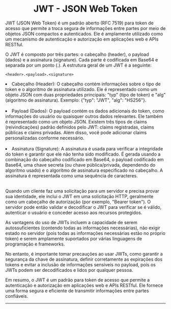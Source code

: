 <h1 align="center">JWT - JSON Web Token</h1>

JWT (JSON Web Token) é um padrão aberto (RFC 7519) para token de acesso que permite a troca segura de informações entre partes por meio de objetos JSON compactos e autenticados. Ele é amplamente utilizado como um mecanismo de autenticação e autorização em aplicações web e APIs RESTful.

O JWT é composto por três partes: o cabeçalho (header), o payload (dados) e a assinatura (signature). Cada parte é codificada em Base64 e separada por um ponto (.). A estrutura geral de um JWT é a seguinte:

    <header>.<payload>.<signature>


<li>Cabeçalho (Header): O cabeçalho contém informações sobre o tipo de token e o algoritmo de assinatura utilizado. Ele é representado como um objeto JSON com duas propriedades principais: "typ" (tipo de token) e "alg" (algoritmo de assinatura). Exemplo: {"typ": "JWT", "alg": "HS256"}.</li><br>

<li>Payload (Dados): O payload contém os dados adicionais do token, como informações do usuário ou quaisquer outros dados relevantes. Ele também é representado como um objeto JSON. Existem três tipos de claims (reivindicações) padrão definidos pelo JWT: claims registradas, claims públicas e claims privadas. Além disso, você pode adicionar claims personalizadas conforme necessário.</li><br>

<li>Assinatura (Signature): A assinatura é usada para verificar a integridade do token e garantir que ele não tenha sido modificado. É gerada usando a combinação do cabeçalho codificado em Base64, o payload codificado em Base64, uma chave secreta (ou chave pública/privada, dependendo do algoritmo usado) e o algoritmo de assinatura especificado no cabeçalho. A assinatura é representada como uma sequência de caracteres.</li><br>

Quando um cliente faz uma solicitação para um servidor e precisa provar sua identidade, ele inclui o JWT em uma solicitação HTTP, geralmente como um cabeçalho de autorização (por exemplo, "Bearer token"). O servidor pode então validar e decodificar o JWT para verificar se é válido, autenticar o usuário e conceder acesso aos recursos protegidos.

As vantagens do uso de JWTs incluem a capacidade de serem autossuficientes (contendo todas as informações necessárias), não exigir estado no servidor (pois todas as informações necessárias estão no próprio token) e serem amplamente suportados por várias linguagens de programação e frameworks.

No entanto, é importante tomar precauções ao usar JWTs, como garantir a segurança da chave de assinatura, definir corretamente as expirações dos tokens e evitar a inclusão de informações sensíveis no payload, pois os JWTs podem ser decodificados e lidos por qualquer pessoa.

Em resumo, o JWT é um padrão para token de acesso que permite a autenticação e autorização em aplicações web e APIs RESTful. Ele fornece uma forma segura e eficiente de transmitir informações entre partes confiáveis.<hr>